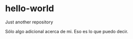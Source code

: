# hello-world
Just another repository

Sólo algo adicional acerca de mi.
Eso es lo que puedo decir.
